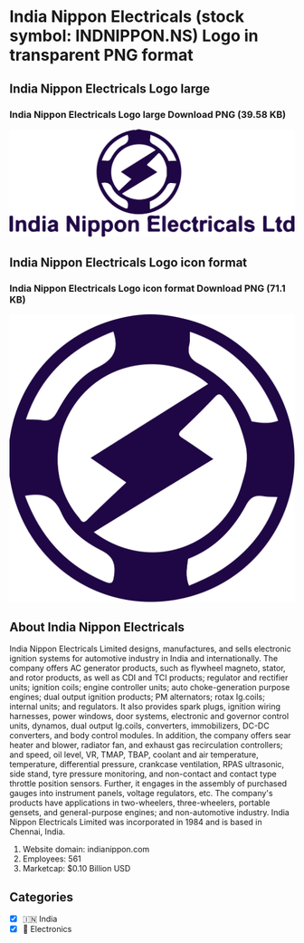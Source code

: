 # India Nippon Electricals (stock symbol: INDNIPPON.NS) Logo in transparent PNG format

## India Nippon Electricals Logo large

### India Nippon Electricals Logo large Download PNG (39.58 KB)

![India Nippon Electricals Logo large Download PNG (39.58 KB)](/img/orig/INDNIPPON.NS_BIG-a2bc9ae7.png)

## India Nippon Electricals Logo icon format

### India Nippon Electricals Logo icon format Download PNG (71.1 KB)

![India Nippon Electricals Logo icon format Download PNG (71.1 KB)](/img/orig/INDNIPPON.NS-82da43aa.png)

## About India Nippon Electricals

India Nippon Electricals Limited designs, manufactures, and sells electronic ignition systems for automotive industry in India and internationally. The company offers AC generator products, such as flywheel magneto, stator, and rotor products, as well as CDI and TCI products; regulator and rectifier units; ignition coils; engine controller units; auto choke-generation purpose engines; dual output ignition products; PM alternators; rotax Ig.coils; internal units; and regulators. It also provides spark plugs, ignition wiring harnesses, power windows, door systems, electronic and governor control units, dynamos, dual output Ig.coils, converters, immobilizers, DC-DC converters, and body control modules. In addition, the company offers sear heater and blower, radiator fan, and exhaust gas recirculation controllers; and speed, oil level, VR, TMAP, TBAP, coolant and air temperature, temperature, differential pressure, crankcase ventilation, RPAS ultrasonic, side stand, tyre pressure monitoring, and non-contact and contact type throttle position sensors. Further, it engages in the assembly of purchased gauges into instrument panels, voltage regulators, etc. The company's products have applications in two-wheelers, three-wheelers, portable gensets, and general-purpose engines; and non-automotive industry. India Nippon Electricals Limited was incorporated in 1984 and is based in Chennai, India.

1. Website domain: indianippon.com
2. Employees: 561
3. Marketcap: $0.10 Billion USD


## Categories
- [x] 🇮🇳 India
- [x] 🔌 Electronics
